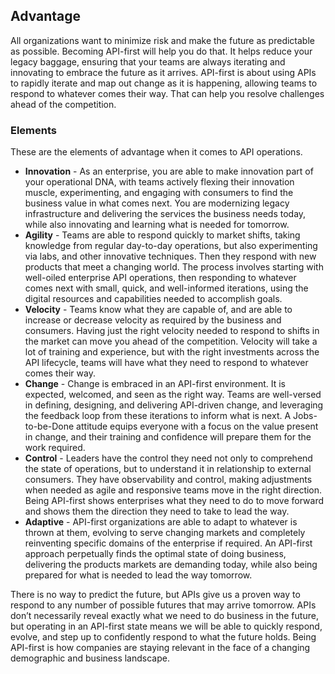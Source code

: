## Advantage 
All organizations want to minimize risk and make the future as predictable as possible. Becoming API-first will help you do that. It helps reduce your legacy baggage, ensuring that your teams are always iterating and innovating to embrace the future as it arrives. API-first is about using APIs to rapidly iterate and map out change as it is happening, allowing teams to respond to whatever comes their way. That can help you resolve challenges ahead of the competition. 

### Elements 
These are the elements of advantage when it comes to API operations. 

- **Innovation** - As an enterprise, you are able to make innovation part of
your operational DNA, with teams actively flexing their innovation muscle, experimenting, and engaging with consumers to find the business value in what comes next. You are modernizing legacy infrastructure and delivering the services the business needs today, while also innovating and learning what is needed for tomorrow. 
- **Agility** - Teams are able to respond quickly to market shifts, taking knowledge from regular day-to-day operations, but also experimenting via labs, and other innovative techniques. Then they respond with new products that meet a changing world. The process involves starting with well-oiled enterprise API operations, then responding to whatever comes next with small, quick, and well-informed iterations, using the digital resources and capabilities needed to accomplish goals. 
- **Velocity** - Teams know what they are capable of, and are able to increase or decrease velocity as required by the business and consumers. Having just the right velocity needed to respond to shifts in the market can move you ahead of the competition. Velocity will take a lot of training and experience, but with the right investments across the API lifecycle, teams will have what they need to respond to whatever comes their way. 
- **Change** - Change is embraced in an API-first environment. It is expected, welcomed, and seen as the right way. Teams are well-versed in defining, designing, and delivering API-driven change, and leveraging the feedback loop from these iterations to inform what is next. A Jobs-to-be-Done attitude equips everyone with a focus on the value present in change, and their training and confidence will prepare them for the work required. 
- **Control** - Leaders have the control they need not only to comprehend the state of operations, but to understand it in relationship to external consumers. They have observability and control, making adjustments when needed as agile and responsive teams move in the right direction. Being API-first shows enterprises what they need to do to move forward and shows them the direction they need to take to lead the way. 
- **Adaptive** -  API-first organizations are able to adapt to whatever is thrown at them, evolving to serve changing markets and completely reinventing specific domains of the enterprise if required. An API-first approach perpetually finds the optimal state of doing business, delivering the products markets are demanding today, while also being prepared for what is needed to lead the way tomorrow. 
 
There is no way to predict the future, but APIs give us a proven way to respond to any number of possible futures that may arrive tomorrow. APIs don’t necessarily reveal exactly what we need to do business in the future, but operating in an API-first state means we will be able to quickly respond, evolve, and step up to confidently respond to what the future holds. Being API-first is how companies are staying relevant in the face of a changing demographic and business landscape. 
